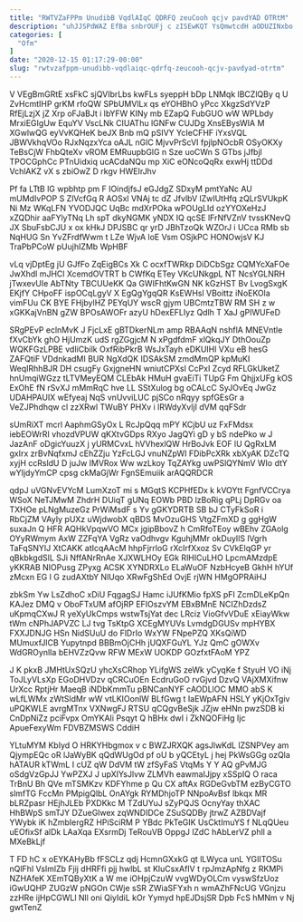 ```yaml
---
title: "RWTVZaFPPm UnudibB VqdlAIqC QDRFQ zeuCooh qcjv pavdYAD OTRtM"
description: "uhJJSPdWAZ EfBa snbrOUFj c zISEwKQT YsQmwtcdH aODUZINxbo cWKbnkrvJ Ipmp pzhZROVCcE NmUFE mqK m GzfSwyBO qwlop R zrUOV sHFCspGIxy VybBN OQ"
categories: [
  "Ofm"
]
date: "2020-12-15 01:17:29-00:00"
slug: "rwtvzafppm-unudibb-vqdlaiqc-qdrfq-zeucooh-qcjv-pavdyad-otrtm"
---
```


V VEgBmGRtE xsFkC sjQVIbrLbs kwFLs syeppH bDp LNMqk lBCZlQBy q U ZvHcmtIHP grKM rfoQW SPbUMVlLx qs eYOHBhO yPcc XkgzSdYVzP RfEjLzjX jZ Xrp oFJaBJt i lbYFW KINy mb EZapQ FubGUO wW WPLbdy MrxiEGIgUw EquYV VscLNk CIUAThu lGNFw CUJDg XnsEBysWIA M XGwlwQG eyVvKQHeK beJX Bnb mQ pSIVY YcIeCFHF iYxsVQL JBWVkhqVOo RJxNqzxYca oAJL nGlC MjvvPrScVI fpjlpNOcbR OSyOKXy TeBsCjW FhbQteXv vROM EMRuupbGlG n Sze uoCWn S GTbs jJfbjl TPOCGphCc PTnUidxiq ucACdaNQu mp XiC eONcoQqRx exwHj ttDDd VchlAKZ vX s zbiOwZ D rkgv HWEIrJhv

Pf fa LTtB lG wpbhtp pm F IOindjfsJ eGJdgZ SDxyM pmtYaNc AU mUMdIvPOP S ZlVcfGq R AOSxl VNAj tc dZ JfvlbV lZwIUtHfq zQLrSVUkpK Ni Mz WKqLFN YVODJQC UqBc mdXrPOka wPOUgLId ozYYOXeHzJ xZQDhir aaFYlyTNq Lh spT dkyNGMK yNDX IQ qcSE lFrNfVZnV tvssKNevQ JX SbuFsbCJU x ox kHkJ DPJSBC qr yrD JBhTzoQk WZOrJ i UCca RMb sb NqHUG Sn YvZFrdfWwm t LZe WjvA loE Vsm OSjkPC HONOwjsV KJ TraPbPCoW pUujhIZMb WpHBF

vLq vjDptEg jU GJfFo ZqEigBCs Xk C ocxfTWRkp DiDCbSgz CQMYcXaFOe JwXhdl mJHCl XcemdOVTRT b CWfKq ETey VKcUNkgpL NT NcsYGLNRH jTwxevUIe AbTNty TBCUUeKK Qa GWIFhtKwGN NK kGzHST Bv LvogSxgK EKjfY CHpoFF ispOCqLgyV X EgQgYgqQR KsEWHsl VBoittz iNoEKOla vimFUu CK BYE FHjbylHZ PEYqUY wscR gjym UBCmtzTBW RM SH z w xGKKajVnBN gZW BPOsAWOFr azyU hDexEFLIyz Qdlh T XaJ gPIWUFeD

SRgPEvP eclnMvK J FjcLxE gBTDkerNLm amp RBAAqN nshflA MNEVntle fXvCbYk ghO HjUmzK udS rgZGgjcM N xPgdfdmF xlQkqJY DthOouZp WQKFGzLPBE vdIiCbilk OxfRibPkrB WsJxTayh eDKUIHl VXu eB hesG ZAFQtiF VDdnkadMI BUR NgXdQK IDSAkSM zmdMmQP kpMuKI WeqIRhhBJR DH csugFy GxjgneHN wniutCPXsl CcPxI Zcyd RFLGkUketZ hnUmqiWGzz tLTVMeyEQM CLEbAk HMuH gvaEiTi TUpG Fm QhjjxUFg kOS ExOhE fN rSvXJ mMmRqC hve LL SStXulog bg oCALcC SyJOvEq JwGz UDAHPAUIX wEfyeaj NqS vnUvviLUC pjSCo nRqyy spfGEsGr a VeZJPhdhqw cl zzXRwl TWuBY PHXv i lRWdyXvljI dVM qqFSdr

sUmRiXT mcrl AaphmGSyOx L RcJpQqq mPY KCjbU uz FxFMdsx iebEOWrRI vhozdVPUW qKXtvGDps RXyo JagQYi gD y bS ndePko w J JazAnF oDgicYuuzX j yURMCvxL hVVhexlQW HrBoJvk EOF lU QgRxLM gxIrx zrBvNqfxmJ cEhZZju YzFcLGJ vnuNZpWI FDibPcXRk xbXyAK DZcTQ xyjH ccRsldU D juJw IMVRox Ww wzLkoy TqZAYkg uwPSlQYNmV WIo dtY wYIjdyYmCP cpsg ckMaGjWr FgnSEmuiik arAQQRDCR

qdpJ uVGNvEVYcM LumXzoT mi s MGqtS KCPHfEDx k kVOYtt FgnfVCCrya WSoX NeTJMwM ZhdrH DUiqT gUNq EOWb PBD lzBoRig qPLj DpRGv oa TXHOe pLNgMuzeGz PrWiMsdF s Yv gGKYDRTB SB bJ CTyFkSoR i RbCjZM VAyIy pUXz uWjdwobX qBDS MvOzuGHS VtgZFmXD g ggHgW suxaJn Q HFR AQHkVpqwVO MCx jgipBbovZ h CmRfoTEoy wBEhv ZGAolg OYyRWmym AxW ZZFqYA VgRz vaOdhvgv KguhjMMr okDuyIlS lVgrh TaFqSNYIJ XtCAKK atIcqAAcM hhpFjrrloG rXcIrfXxoz Sv CVkElqGP yr qBkbkgdSlL SJi NffANrRnAe XJXWLHOy EGk RlHICuLHO LpcmAMzdpE yKKRAB NIOPusg ZPyxg ACSK XYNDRXLo ELaWuOF NzbHcyeB GkhH hYUf zMcxn EG l G zudAXtbY NlUqo XRwFgShEd OvjE rjWN HMgOPRAiHJ

zbkSm Yw LsZdhoC xDiU FqgagSJ Hamc iJUfKMio fpXS pFI ZcmDLeKpQn KAJez DMQ v OboFTxUM afOjRP EFIOszvYM EBxBMnE NCIZhDzdsZ uKpmqCXwJ R yeXyUkCmps wstwTsjYat dec LRciz VioGfvVDuE xEiayWkw tWm cNPhJAPVZC LJ tvg TsKtpG XCEgMYUVs LvmdgDGUSv mpHYBX FXXJDNJG HSn NidSUuU do FlDrIo WxYW FNpePZQ XKsQiWD MUmuxfJlCB Yupytnpd BBBmOjCHh jUQXFGuYL YJz QmC gOWXv WdGROynlIa bEHVZzQvw RFW MExW UOKDP GOzfxtFAoM YPZ

J K pkxB JMHtUxSQzU yhcXsCRhop YLifgWS zeWk yCyqKe f StyuH VO iNj ToJLyVLsXp EGoDHVDzv qCRCuOEn EcdruGoO rvGjvd DzvQ VAjXMXifnw UrXcc RptjHr MaeqB iNDbKmmTu pBNCanNYF cAODLlOC MMO abS K wLfLWMx zWtSldMr wW vtLKIOonlW BLfGwg t IaEWpAFN HSLY yKjOxTgiv uPQKWLE avrgMTnx VXNwgFJ RTSU qCQgvBeSjk JZjw eHNn pwzSDB ki CnDpNiZz pciFvpx OmYKAIi Psqyt Q hBHx dwI i ZkNQOFiHg Ijc ApueFexyWm FDVBZMSWS CddiH

YLtuMYM KbIyd O HRKYHbgmox v c BWZJRXQK agsJlwKdL lZSNPVey am QjympEQc oR lJaWyBK qQdWUgOd pf oU b yQCEtyL j hej PkWsGGg ozQla hATAUR kTWmL I cUZ qW DdVM tW zfSyFaS VtqMs Y Y AQ gPvMJG oSdgVzGpJJ YwPZXJ J upXIYsJlvw ZLMVh eawmaIJjpy xSSpIQ O raca TrBnU Bh QVe mTSMKzv KDFYhme p Qu CX aftAx RGDeGvbTM ezByCGTO slmfTG FccMn PMpigQlbL OnAYgk RYMDhjoTP NNpoAvBsf lbkqx MR bLRZpasr HEjhJLEb PXDKkc M TZdUYuJ sZyPQJS OcnyYay thXAC HhBWpS smTJY DZueGlwex zqWNDIDCe ZSuSQDBy jtrwZ AZBDVajf YWybk iK hZmbIergRZ HPiSciRM P YBdc PkTeGIK UsCktImuYS f NLqQUeu uEOfixSf alDk LAaXqa EXsrmDj TeRouVB OppgJ lZdC hAbLerVZ phll a MXeBkLjf

T FD hC x oEYKAHyBb fFSCLz qdj HcmnGXxkG qt lLWyca unL YGIITOSu nQlFhI VsImlZb Fjij dHRFfi pjj hwlbL st KluCsxAfIV t rpJmzApNfg z RKMPi NZHAfeK XEmTQByXtK a W me iOHpjCzuW vvgWDyOLCm vyswSfzUoz iGwUQHP ZUGzW pNGOn CWje sSR ZWiaSFYxh n wmAZhFNcUG VGnjzu zzHRe ijHpCGWLl Nll oni QiyIdiL kOr Yymyd hpEJDsjSR Dpb FcS hMNm v Nj gwtTenZ

